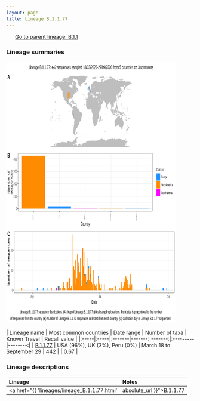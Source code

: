 ```yaml
---
layout: page
title: Lineage B.1.1.77
---
```




<p>
<ul class="actions small">
	 <a href="{{ 'lineages/lineage_B.1.1.html' | absolute_url }}" class="button special fit">Go to parent lineage: B.1.1</a>
</ul>
</p>
<h3> Lineage summaries</h3>

<img src="../assets/images/B.1.1.77.svg" alt="B.1.1.77 lineage summary figure" width="90%" height="700px" />


| Lineage name | Most common countries | Date range | Number of taxa | Known Travel | Recall value |
|:-----|:-----|:-------|-------:|-------:|:---------|--------:|
| <a href="{{ 'lineages/lineage_B.1.1.77.html' | absolute_url }}">B.1.1.77</a> | USA (96%), UK (3%), Peru (0%) | March 18 to September 29 | 442 |  | 0.67 |

<h3>Lineage descriptions</h3>

| Lineage | Notes |
|:-----|:-----|
| <a href="{{ 'lineages/lineage_B.1.1.77.html' | absolute_url }}">B.1.1.77</a> | USA lineage (WA) |

